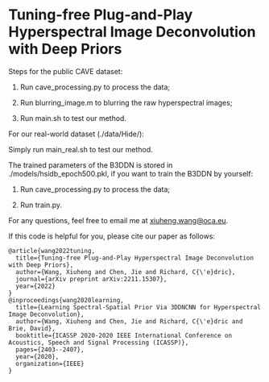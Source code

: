 # Tuning-free Plug-and-Play Hyperspectral Image Deconvolution with Deep Priors

Steps for the public CAVE dataset:

1. Run cave_processing.py to process the data;

2. Run blurring_image.m to blurring the raw hyperspectral images;

3. Run main.sh to test our method.

For our real-world dataset (./data/Hide/):

Simply run main_real.sh to test our method.

The trained parameters of the B3DDN is stored in ./models/hsidb_epoch500.pkl, if you want to train the B3DDN by yourself:

1. Run cave_processing.py to process the data;

2. Run train.py.

For any questions, feel free to email me at xiuheng.wang@oca.eu.

If this code is helpful for you, please cite our paper as follows:

    @article{wang2022tuning,
      title={Tuning-free Plug-and-Play Hyperspectral Image Deconvolution with Deep Priors},
      author={Wang, Xiuheng and Chen, Jie and Richard, C{\'e}dric},
      journal={arXiv preprint arXiv:2211.15307},
      year={2022}
    }
    @inproceedings{wang2020learning,
      title={Learning Spectral-Spatial Prior Via 3DDNCNN for Hyperspectral Image Deconvolution},
      author={Wang, Xiuheng and Chen, Jie and Richard, C{\'e}dric and Brie, David},
      booktitle={ICASSP 2020-2020 IEEE International Conference on Acoustics, Speech and Signal Processing (ICASSP)},
      pages={2403--2407},
      year={2020},
      organization={IEEE}
    }

